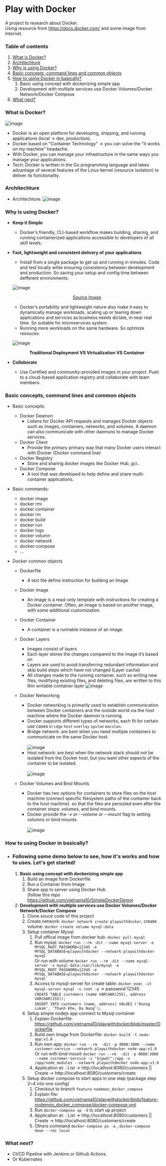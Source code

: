 # Play with Docker
A project to research about Docker.  
Using resource from https://docs.docker.com/ and some image from Internet.

### Table of contents

1.  [What is Docker?](#what-is-docker)
2.  [Architechture](#architechture)
3.  [Why is using Docker?](#why-is-using-docker)
4.  [Basic concepts, command lines and common objects](#basic-concepts-command-lines-and-common-objects)
5.  [How to using Docker in basically?](#how-to-using-docker-in-basically)
	1. Basic using concept with dockerizing simple app
	2. Development with multiple services use Docker Volumes/Docker Network/Docker Compose
7.  [What next?](#what-next)

### What is Docker?
![image](https://user-images.githubusercontent.com/15383075/171147109-8bff0707-be72-45ae-9c54-aaedf5578f2a.png)

- Docker is an open platform for developing, shipping, and running applications (local -> dev, production).
- Docker based on "Container Technology" -> you can solve the "it works on my machine" headache.
- With Docker, you can manage your infrastructure in the same ways you manage your applications.
- Tech: Docker is written in the Go programming language and takes advantage of several features of the Linux kernel (resource isolation) to deliver its functionality.

### Architechture
	
- Architechture:
![image](https://user-images.githubusercontent.com/15383075/170934097-435dd734-491c-4666-8703-42f8654e79d9.png)


### Why is using Docker?
- **Keep it Simple**
	- Docker’s friendly, CLI-based workflow makes building, sharing, and running containerized applications accessible to developers of all skill levels.
	
- **Fast, lightweight and consistent delivery of your applications**
	- Install from a single package to get up and running in minutes. Code and test locally while ensuring consistency between development and production. So saving your setup and config time between defferent environments.
	
	![image](https://user-images.githubusercontent.com/15383075/170947710-b9f8514d-cc60-4c17-a6e0-5717272521ab.png)
	<p align="center"><a href="https://accesto.com/blog/static/b4950fbfb56324ada87c9064046769b1/3c492/docker-explained-5.png">Source Image</a></p>
	
	- Docker’s portability and lightweight nature also make it easy to dynamically manage workloads, scaling up or tearing down applications and services as business needs dictate, in near real time. So suitable for microservices system.
	- Running more workloads on the same hardware. So optimize resouces.
	
	![image](https://user-images.githubusercontent.com/15383075/173300244-71608f7a-9438-4225-827f-6d01562a1212.png)
	<p align="center"><b>Traditional Deployment VS Virtualization VS Container</b></p>

- **Collaborate**
	- Use Certified and community-provided images in your project. Push to a cloud-based application registry and collaborate with team members.


### Basic concepts, command lines and common objects
- Basic concepts:
	- Docker Deamon
		- Listens for Docker API requests and manages Docker objects such as images, containers, networks, and volumes. A daemon can also communicate with other daemons to manage Docker services.
	- Docker Client
		- Provide the primary primary way that many Docker users interact with Docker (Docker command line)
	- Docker Registry
		- Store and sharing docker images like Docker Hub, gci..
	- Docker Compose
		- A tool that was developed to help define and share multi-container applications. 

- Basic commands:
	- docker image
	- docker rmi
	- docker container
	- docker rm
	- docker build
	- docker run 
	- docker logs
	- docker volumn
	- docker network
	- docker-compose
	- ...

- Docker common objects
	- Dockerfile
		- A text file define instruction for building an Image
	- Docker Image
		- An image is a read-only template with instructions for creating a Docker container. Often, an image is based on another image, with some additional customization.
	- Docker Container
		- A container is a runnable instance of an image.
	- Docker Layers
		- Images consist of layers
		- Each layer stores the changes compared to the image it’s based on
		- Layers are used to avoid transferring redundant information and skip build steps which have not changed (Layer cache)
		- All changes made to the running container, such as writing new files, modifying existing files, and deleting files, are written to this thin writable container layer
	![image](https://user-images.githubusercontent.com/15383075/173273962-7e09c389-3056-4b38-a9dd-c0b4400c1ad5.png)

	- Docker Networking
		- Docker networking is primarily used to establish communication between Docker containers and the outside world via the host machine where the Docker daemon is running.
		- Docker supports different types of networks, each fit for certain use cases `bridge` `host` `overlay` `ipvlan` `macvlan`.
		- Bridge network: are best when you need multiple containers to communicate on the same Docker host. <br><br>
		![image](https://user-images.githubusercontent.com/15383075/172403798-c4245ed0-8137-47c0-900c-54311d881d3d.png)
		- Host network: are best when the network stack should not be isolated from the Docker host, but you want other aspects of the container to be isolated. <br><br>
		![image](https://user-images.githubusercontent.com/15383075/172404700-c405156e-09ea-41c6-9c64-80d607e8aebb.png)
		
	- Docker Volumes and Bind Mounts
		- Docker has two options for containers to store files on the host machine (connect specific filesystem paths of the container back to the host machine). so that the files are persisted even after the container stops: *volumes*, and *bind mounts*.
		- Docker provide the *-v or --volume or --mount* flag to setting volumns or bind mounts <br><br>
		![image](https://user-images.githubusercontent.com/15383075/172640756-a9dd4401-dfb4-468a-a8c8-a05a36bfdd07.png)


### How to using Docker in basically?
-	### Following some demo below to see, how it's works and how to uses. Let's get started!
	1. **Basic using concept with dockerizing simple app**
		1. Build an Image form Dockerfile
		2. Run a Container from Image
		3. Share app to server using Docker Hub
		<br>(follow this repo https://github.com/vietnama10/SimpleDockerDemo)
	2. **Development with multiple services use Docker Volumes/Docker Network/Docker Compose**
		1. Clone souce code of this project
		2. Create network: `docker network create playwithdocker`, create volume: `docker create volume mysql-data`
		3. Setup container Mysql
			1. Pull offical image from docker hub: `docker pull mysql`
			2. Run mysql: `docker run --rm -dit --name mysql-server -e MYSQL_ROOT_PASSWORD=12345 -e MYSQL_DATABASE=playwithdocker --network playwithdocker mysql` <br> Or run with volume `docker run --rm -dit --name mysql-server -v mysql-data:/var/lib/mysql -e MYSQL_ROOT_PASSWORD=12345 -e MYSQL_DATABASE=playwithdocker --network playwithdocker mysql`
			3. Access to mysql-server for create table: `docker exec -it mysql-server mysql -u root -p` -> password 12345 <br>
			`CREATE TABLE customers (name VARCHAR(255), address VARCHAR(255));` <br>
			`INSERT INTO customers (name, address) VALUES ('Dunzg Lukak', 'Thanh Khe, Da Nang');`
		4. Setup simple nodejs app connect to Mysql container
			1. Explain Dockerfile: https://github.com/vietnama10/playwithdocker/blob/master/Dockerfile
			2. Build own image from Dockerfile: `docker build -t node-app:v1.0 .` 
			3. Run own app: `docker run --rm  -dit -p 8080:3000 --name customer-service --network playwithdocker node-app:v1.0` <br> Or run with bind mount `docker run --rm  -dit -p 8080:3000 --name customer-service -v "$(pwd)":/app -v /app/node_modules --network playwithdocker node-app:v1.0`
			4. Application at: : List -> http://localhost:8080/customers || Create -> http://localhost:8080/customers/create
		5. Setup docker compose to start apps in one step (package step 2~4 into one config)
			1. Checkout to branch `feature-nodemon_docker_compose`
			1. Explain file: https://github.com/vietnama10/playwithdocker/blob/feature-nodemon_docker_compose/docker-compose.yml
			2. Run `docker-compose up -d` to start up project
			3. Application at: : List -> http://localhost:8080/customers  || Create -> http://localhost:8080/customers/create
			4. Others command `docker-compose ps -a` , `docker-compose down --rmi local`
	
	

### What next?
- CI/CD Pipeline with Jenkins or Github Actions.
- Or Kubernates
